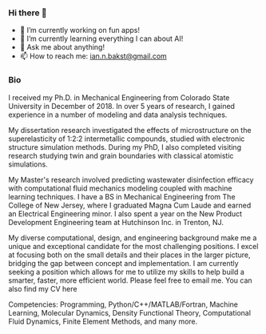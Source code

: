 ### Hi there 👋

- 🔭 I’m currently working on fun apps!
- 🌱 I’m currently learning everything I can about AI!
- 💬 Ask me about anything!
- 📫 How to reach me: ian.n.bakst@gmail.com

### Bio 




I received my Ph.D. in Mechanical Engineering from Colorado State University in December of 2018. In over 5 years of research, I gained experience in a number of modeling and data analysis techniques.

My dissertation research investigated the effects of microstructure on the superelasticity of 1:2:2 intermetallic compounds, studied with electronic structure simulation methods. During my PhD, I also completed visiting research studying twin and grain boundaries with classical atomistic simulations.

My Master's research involved predicting wastewater disinfection efficacy with computational fluid mechanics modeling coupled with machine learning techniques. I have a BS in Mechanical Engineering from The College of New Jersey, where I graduated Magna Cum Laude and earned an Electrical Engineering minor. I also spent a year on the New Product Development Engineering team at Hutchinson Inc. in Trenton, NJ.

My diverse computational, design, and engineering background make me a unique and exceptional candidate for the most challenging positions. I excel at focusing both on the small details and their places in the larger picture, bridging the gap between concept and implementation.
I am currently seeking a position which allows for me to utilize my skills to help build a smarter, faster, more efficient world. 
Please feel free to email me. You can also find my CV here

Competencies: Programming, Python/C++/MATLAB/Fortran, Machine Learning, Molecular Dynamics, Density Functional Theory, Computational Fluid Dynamics, Finite Element Methods, and many more.
